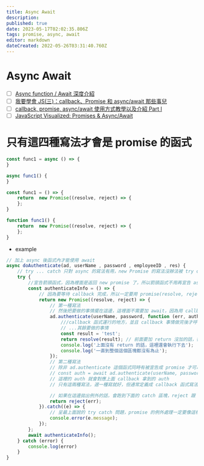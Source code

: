 ```yaml
---
title: Async Await
description: 
published: true
date: 2023-05-17T02:02:35.806Z
tags: promise, async, await
editor: markdown
dateCreated: 2022-05-26T03:31:40.760Z
---
```


# Async Await
- [ ] [Async function / Await 深度介紹](https://www.casper.tw/development/2020/10/16/async-await/)
- [ ] [我要學會 JS(三)：callback、Promise 和 async/await 那些事兒](https://noob.tw/js-async/)
- [ ] [callback, promise, async/await 使用方式教學以及介紹 Part I](https://yu-jack.github.io/2018/07/22/promise/)
- [ ] [JavaScript Visualized: Promises & Async/Await](https://medium.com/@masterrajpatel/javascript-visualized-promises-async-await-%EF%B8%8F-c51af935f7f5)

# 只有這四種寫法才會是 promise 的函式
```javascript
const func1 = async () => {
}

async func1() {
}

const func1 = () => {
    return  new Promise((resolve, reject) => {
    };
}

function func1() {
    return  new Promise((resolve, reject) => {
    };
}
```
- example
```javascript
// 加上 async 後函式內才能使用 await
async doAuthenticate(ad, userName , password , employeeID , res) {
    // try ... catch 只對 async 的寫法有用，new Promise 的寫法沒辦法被 try catch 攔截到
    try {
        //宣告箭頭函式，因為裡面是返回 new promise 了，所以箭頭函式不用再宣告 async
        const authenticateInfo = () => {
            // 因為要等待 callback 完成，所以一定要用 promise(resolve, reject) 的寫法，下面這個會宣告出來
            return new Promise((resolve, reject) => {
                // 第一種寫法
                // 然後把要做的事情擺在這邊，這裡面不需要加 await，因為用 callback 函式的寫法，不會是一個 promise，所以不能被 await
                ad.authenticate(userName, password, function (err, auth) {
                    ///callback 函式運行的地方，並且 callback 事情做完後才呼叫 resolve 讓整個 promise 結束
                    // ...其餘要做的事情
                    const result = 'test';
                    return resolve(result); // 前面要加 return 沒加的話，後面的程式還會繼續執行
                    console.log('上面沒有 return 的話，這裡還會執行下去');
                    console.log('一直到整個這個區塊都沒有為止');
                });
                // 第二種寫法
                // 除非 ad.authenticate 這個函式同時有被宣告成 promise 才可以用 await，但是寫法上就不能用 callback，會長得像這樣
                // const auth = await ad.authenticate(userName, password);
                // 這裡的 auth 就會對應上面 callback 拿到的 auth
                // 只有這兩種寫法，選一種寫就好，但通常定義成 callback 函式寫法的不一定會被宣告成promise，所以有可能沒辦法用第二種寫法

                // 如果在這邊拋出例外的話，會跑到下面的 catch 區塊，reject 跟 resolve 一樣要在前面加 return 
                return reject(err);
            }).catch((e) => {
                // 呈最上面說的 try catch 問題，promise 的例外處理一定要像這樣用 catch 來處理                
                console.error(e.message);
            });
        };
        await authenticateInfo();
    } catch (error) {
        console.log(error)
    }
}
```